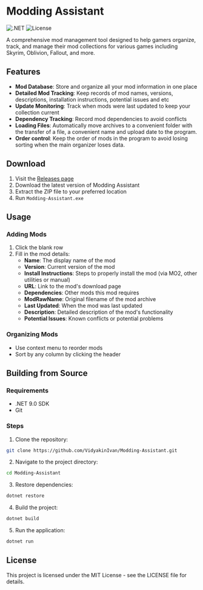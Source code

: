 # Modding Assistant

![.NET](https://img.shields.io/badge/.NET-9.0-purple)
![License](https://img.shields.io/badge/License-MIT-green)

A comprehensive mod management tool designed to help gamers organize, track, and manage their mod collections for various games including Skyrim, Oblivion, Fallout, and more.

## Features

- **Mod Database**: Store and organize all your mod information in one place
- **Detailed Mod Tracking**: Keep records of mod names, versions, descriptions, installation instructions, potential issues and etc
- **Update Monitoring**: Track when mods were last updated to keep your collection current
- **Dependency Tracking**: Record mod dependencies to avoid conflicts
- **Loading Files**: Automatically move archives to a convenient folder with the transfer of a file, a convenient name and upload date to the program.
- **Order control**: Keep the order of mods in the program to avoid losing sorting when the main organizer loses data.

## Download
1. Visit the [Releases page](https://github.com/VidyakinIvan/Modding-Assistant/releases)
2. Download the latest version of Modding Assistant
3. Extract the ZIP file to your preferred location
4. Run `Modding-Assistant.exe`

## Usage

### Adding Mods
1. Click the blank row
2. Fill in the mod details:
   - **Name**: The display name of the mod
   - **Version**: Current version of the mod
   - **Install Instructions**: Steps to properly install the mod (via MO2, other utilities or manual)
   - **URL**: Link to the mod's download page
   - **Dependencies**: Other mods this mod requires
   - **ModRawName**: Original filename of the mod archive
   - **Last Updated**: When the mod was last updated
   - **Description**: Detailed description of the mod's functionality
   - **Potential Issues**: Known conflicts or potential problems

### Organizing Mods
- Use context menu to reorder mods
- Sort by any column by clicking the header

## Building from Source

### Requirements
- .NET 9.0 SDK
- Git

### Steps
1. Clone the repository:
```bash
git clone https://github.com/VidyakinIvan/Modding-Assistant.git
```
2. Navigate to the project directory:
```bash
cd Modding-Assistant
```
3. Restore dependencies:
```bash
dotnet restore
```
4. Build the project:
```bash
dotnet build
```
5. Run the application:
```bash
dotnet run
```

## License
This project is licensed under the MIT License - see the LICENSE file for details.
